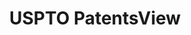 ---
bigquery: https://console.cloud.google.com/bigquery?p=patents-public-data&d=patentsview&page=dataset
citation: Attribution should be given to PatentsView for use, distribution, or derivative
  works.
code: https://github.com/CSSIP-AIR/PatentsView-Code-Snippets/
contributors: USPTO
cost: None
description: 'PatentsView includes US patent data including raw data (summaries, applications,
  pregrant applications), disambugations of inventors and assignees, and inventor
  gender estimates.  Also foreign priority data, # of figures and sheets, and government
  interest statements.'
documentation: https://patentsview.org/query/builder-faqs
last_edit: 04/06/2022, 05:49:50
location: https://patentsview.org/
maintained_by: USPTO
record_creation_timestamp: 12/2/2020 17:20:46
schema_fields:
- latitude
- disamb_assignee_id_20200630
- date
- field_title
- group
- rawassignee_id
- length
- name_first
- county
- disamb_inventor_id_20191008
- level_three
- disamb_inventor_id_20180528
- sequence
- ipc_class
- ipc_version_indicator
- city
- term_grant
- variety
- f371_date
- disamb_assignee_id_20190820
- num_sheets
- rule_47
- title
- disclaimer_date
- sector_title
- attribution_status
- symbol_position
- assignee_id
- disamb_inventor_id_20190820
- latin_name
- subcategory_id
- field_id
- disamb_inventor_id_20170808
- disamb_inventor_id_20171226
- subsection_id
- action_date
- lapse_of_patent
- latlong
- number
- rawinventor_id
- male
- subgroup
- disamb_inventor_id_20190312
- male_flag
- disamb_assignee_id_20200929
- name_last
- category
- group_id
- county_fips
- num
- gi_statement
- country_transformed
- exemplary
- disamb_assignee_id_20181127
- longitude
- application_id
- state
- organization_id
- category_id
- filename
- publication_number
- role
- disamb_inventor_id_20171003
- doctype
- classification_status
- patent_id
- designation
- disamb_inventor_id_20201229
- subclass_id
- rawlocation_id
- f102_date
- kind
- mainclass_id
- country
- organization
- disamb_inventor_id_20200929
- abstract
- num_claims
- rel_id
- disamb_inventor_id_20200331
- location_id
- level_two
- relkind
- disamb_inventor_id_20181127
- term_disclaimer
- disamb_inventor_id_20191231
- disamb_assignee_id_20191008
- disamb_assignee_id_20191231
- subgroup_id
- contract_award_number
- status
- _371_date
- section
- section_id
- subclass
- doc_type
- citation_id
- id
- main_group
- disamb_inventor_id_20200630
- series_code
- disamb_inventor_id_20170307
- deceased
- classification_data_source
- type
- num_figures
- lawyer_id
- applicant_type
- term_extension
- classification_value
- dependent
- fname
- text
- _102_date
- level_one
- state_fips
- disamb_assignee_id_20190312
- name
- withdrawn
- lname
- inventor_id
- disamb_assignee_id_20200331
- uuid
- classification_level
- reldocno
shortname: patentsview
tags:
- disambiguation
- United States
- gender
terms_of_use: Creative Commons Attribution 4.0 International License.
timeframe: 1963-1999
title: USPTO PatentsView
uuid: cf1780b1-e265-4e49-8d1d-83b9cfe0fd9a
---